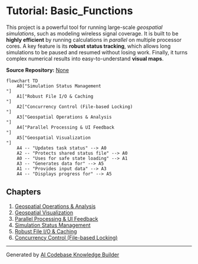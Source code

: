 # Tutorial: Basic_Functions

This project is a powerful tool for running large-scale *geospatial simulations*, such as modeling wireless signal coverage. It is built to be **highly efficient** by running calculations in *parallel* on multiple processor cores. A key feature is its **robust status tracking**, which allows long simulations to be paused and resumed without losing work. Finally, it turns complex numerical results into easy-to-understand **visual maps**.


**Source Repository:** [None](None)

```mermaid
flowchart TD
    A0["Simulation Status Management
"]
    A1["Robust File I/O & Caching
"]
    A2["Concurrency Control (File-based Locking)
"]
    A3["Geospatial Operations & Analysis
"]
    A4["Parallel Processing & UI Feedback
"]
    A5["Geospatial Visualization
"]
    A4 -- "Updates task status" --> A0
    A2 -- "Protects shared status file" --> A0
    A0 -- "Uses for safe state loading" --> A1
    A3 -- "Generates data for" --> A5
    A1 -- "Provides input data" --> A3
    A4 -- "Displays progress for" --> A5
```

## Chapters

1. [Geospatial Operations & Analysis
](01_geospatial_operations___analysis_.md)
2. [Geospatial Visualization
](02_geospatial_visualization_.md)
3. [Parallel Processing & UI Feedback
](03_parallel_processing___ui_feedback_.md)
4. [Simulation Status Management
](04_simulation_status_management_.md)
5. [Robust File I/O & Caching
](05_robust_file_i_o___caching_.md)
6. [Concurrency Control (File-based Locking)
](06_concurrency_control__file_based_locking__.md)


---

Generated by [AI Codebase Knowledge Builder](https://github.com/The-Pocket/Tutorial-Codebase-Knowledge)